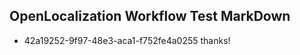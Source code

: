 ## OpenLocalization Workflow Test MarkDown
* 42a19252-9f97-48e3-aca1-f752fe4a0255 thanks!

<!--HONumber=Jul16_HO3-->


